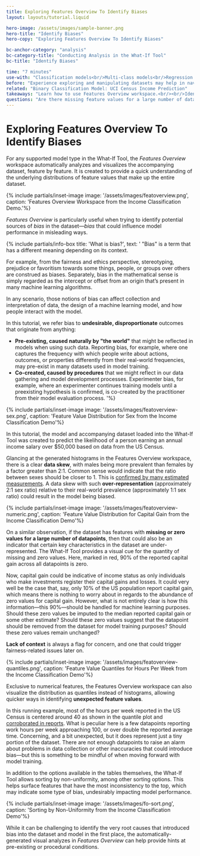 ```yaml
---
title: Exploring Features Overview To Identify Biases
layout: layouts/tutorial.liquid

hero-image: /assets/images/sample-banner.png
hero-title: "Identify Biases"
hero-copy: "Exploring Features Overview To Identify Biases"

bc-anchor-category: "analysis"
bc-category-title: "Conducting Analysis in the What-If Tool"
bc-title: "Identify Biases"

time: "7 minutes"
use-with: "Classification models<br/>Multi-class models<br/>Regression models"
before: "Experience exploring and manipulating datasets may help in navigating around Features Overview, but no requirements, set-up nor pre-work required to follow through with this tutorial."
related: "Binary Classification Model: UCI Census Income Prediction"
takeaways: "Learn how to use Features Overview workspace.<br/><br/>Identify the following signs that may contribute to bias in model predictions: missing feature values, unexpected feature values, data skew."
questions: "Are there missing feature values for a large number of datapoints?<br/><br/>Are there any unexpected feature values?<br/><br/>Are there any signs of data skew that could explain model performance?"
---
```


# Exploring Features Overview To Identify Biases

For any supported model type in the What-If Tool, the *Features Overview* workspace automatically analyzes and visualizes the accompanying dataset, feature by feature. It is created to provide a quick understanding of the underlying distributions of feature values that make up the entire dataset.

{% include partials/inset-image image: '/assets/images/featoverview.png', 
  caption: 'Features Overview Workspace from the Income Classification Demo.'%}

*Features Overview* is particularly useful when trying to identify potential sources of *bias* in the dataset—*bias* that could influence model performance in misleading ways.

{% include partials/info-box title: 'What is bias?', 
  text: '
  "Bias" is a term that has a different meaning depending on its context. 

  For example, from the fairness and ethics perspective, stereotyping, prejudice or favoritism towards some things, people, or groups over others are construed as biases. Separately, bias in the mathematical sense is simply regarded as the intercept or offset from an origin that’s present in many machine learning algorithms.

  In any scenario, those notions of bias can affect collection and interpretation of data, the design of a machine learning model, and how people interact with the model.

  In this tutorial, we refer bias to **undesirable, disproportionate** outcomes that originate from anything:
  - **Pre-existing, caused naturally by "the world"** that might be reflected in models when using such data. Reporting bias, for example, where one captures the frequency with which people write about actions, outcomes, or properties differently from their real-world frequencies, may pre-exist in many datasets used in model training.
  - **Co-created, caused by procedures** that we might reflect in our data gathering and model development processes. Experimenter bias, for example, where an experimenter continues training models until a preexisting hypothesis is confirmed, is co-created by the practitioner from their model evaluation process.
  '%}

{% include partials/inset-image image: '/assets/images/featoverview-sex.png', 
  caption: 'Feature Value Distribution for Sex from the Income Classification Demo'%}

In this tutorial, the model and accompanying dataset loaded into the What-If Tool was created to predict the likelihood of a person earning an annual income salary over $50,000 based on data from the US Census. 

Glancing at the generated histograms in the Features Overview workspace, there is a clear **data skew**, with males being more prevalent than females by a factor greater than 2:1. Common sense would indicate that the ratio between sexes should be closer to 1. This is [confirmed by many estimated measurements](https://en.wikipedia.org/wiki/List_of_countries_by_sex_ratio). A data skew with such **over-representation** (approximately 2:1 sex ratio) relative to their real-world prevalence (approximately 1:1 sex ratio) could result in the model being biased.

{% include partials/inset-image image: '/assets/images/featoverview-numeric.png', 
  caption: 'Feature Value Distribution for Capital Gain from the Income Classification Demo'%}

On a similar observation, if the dataset has features with **missing or zero values for a large number of datapoints**, then that could also be an indicator that certain key characteristics in the dataset are under-represented. The What-If Tool provides a visual cue for the quantity of missing and zero values. Here, marked in red, 90% of the reported capital gain across all datapoints is zero.

Now, capital gain could be indicative of income status as only individuals who make investments register their capital gains and losses. It could very well be the case that, say, only 10% of the US population report capital gain, which means there is nothing to worry about in regards to the abundance of zero values for capital gain. However, what is not entirely clear is how this information—this 90%—should be handled for machine learning purposes. Should these zero values be imputed to the median reported capital gain or some other estimate? Should these zero values suggest that the datapoint should be removed from the dataset for model training purposes? Should these zero values remain unchanged?

**Lack of context** is always a flag for concern, and one that could trigger fairness-related issues later on.

{% include partials/inset-image image: '/assets/images/featoverview-quantiles.png', 
  caption: 'Feature Value Quantiles for Hours Per Week from the Income Classification Demo'%}

Exclusive to numerical features, the Features Overview workspace can also visualize the distribution as quantiles instead of histograms, allowing quicker ways in identifying **unexpected feature values**. 

In this running example, most of the hours per week reported in the US Census is centered around 40 as shown in the quantile plot and [corroborated in reports](https://en.wikipedia.org/wiki/Working_time#United_States). What is peculiar here is a few datapoints reporting work hours per week approaching 100, or over double the reported average time. Concerning, and a bit unexpected, but it does represent just a tiny portion of the dataset. There are not enough datapoints to raise an alarm about problems in data collection or other inaccuracies that could introduce bias—but this is something to be mindful of when moving forward with model training.

In addition to the options available in the tables themselves, the What-If Tool allows sorting by non-uniformity, among other sorting options. This helps surface features that have the most inconsistency to the top, which may indicate some type of bias, undesirably impacting model performance.

{% include partials/inset-image image: '/assets/images/fo-sort.png', 
  caption: 'Sorting by Non-Uniformity from the Income Classification Demo'%}

While it can be challenging to identify the very root causes that introduced bias into the dataset and model in the first place, the automatically-generated visual analyzes in *Features Overview* can help provide hints at pre-existing or procedural conditions.
